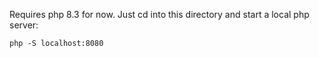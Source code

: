 Requires php 8.3 for now.
Just cd into this directory and start a local php server:
```shell
php -S localhost:8080
```
